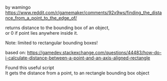 by wamingo  
https://www.reddit.com/r/gamemaker/comments/92x9ws/finding_the_distance_from_a_point_to_the_edge_of/  

returns distance to the bounding box of an object,  
or 0 if point lies anywhere inside it.  

Note: limited to rectangular bounding boxes!  

based on: https://gamedev.stackexchange.com/questions/44483/how-do-i-calculate-distance-between-a-point-and-an-axis-aligned-rectangle  


Found this useful script  
It gets the distance from a point, to an rectangle bounding box object  